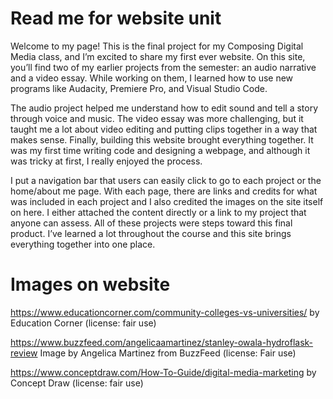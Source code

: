 # Read me for website unit
Welcome to my page!
This is the final project for my Composing Digital Media class, and I’m excited to share my first ever website. On this site, you’ll find two of my earlier projects from the semester: an audio narrative and a video essay. While working on them, I learned how to use new programs like Audacity, Premiere Pro, and Visual Studio Code.

The audio project helped me understand how to edit sound and tell a story through voice and music. The video essay was more challenging, but it taught me a lot about video editing and putting clips together in a way that makes sense. Finally, building this website brought everything together. It was my first time writing code and designing a webpage, and although it was tricky at first, I really enjoyed the process.

I put a navigation bar that users can easily click to go to each project or the home/about me page. With each page, there are links and credits for what was included in each project and I also credited the images on the site itself on here. I either attached the content directly or a link to my project that anyone can assess. All of these projects were steps toward this final product. I’ve learned a lot throughout the course and this site brings everything together into one place.

# Images on website
https://www.educationcorner.com/community-colleges-vs-universities/ by Education Corner (license: fair use)

https://www.buzzfeed.com/angelicaamartinez/stanley-owala-hydroflask-review Image by Angelica Martinez from BuzzFeed (license: Fair use)

https://www.conceptdraw.com/How-To-Guide/digital-media-marketing by Concept Draw (license: fair use)
